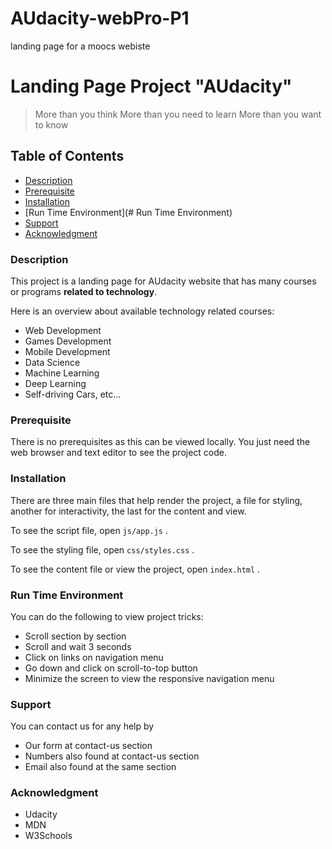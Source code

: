 # AUdacity-webPro-P1
landing page for a moocs webiste

# Landing Page Project "AUdacity"

> More than you think
> More than you need to learn
> More than you want to know


## Table of Contents

* [Description](#Description)
* [Prerequisite](#Prerequisite)
* [Installation](#Installation)
* [Run Time Environment](# Run Time Environment)
* [Support](#Support)
* [Acknowledgment](#Acknowledgment)



### Description

This project is a landing page for AUdacity website that has many courses or programs **related to technology**.

Here is an overview about available technology related courses:

* Web Development
* Games Development
* Mobile Development
* Data Science
* Machine Learning
* Deep Learning
* Self-driving Cars, etc...


### Prerequisite

There is no prerequisites as this can be viewed locally.
You just need the web browser and text editor to see the project code.



### Installation

There are three main files that help render the project, a file for styling, another for interactivity, the last for the content and view.

To see the script file, open `js/app.js` .

To see the styling file, open `css/styles.css` .

To see the content file or view the project, open `index.html` .


### Run Time Environment

You can do the following to view project tricks:

- Scroll section by section
- Scroll and wait 3 seconds
- Click on links on navigation menu
- Go down and click on scroll-to-top button
- Minimize the screen to view the responsive navigation menu



### Support

You can contact us for any help by

* Our form at contact-us section
* Numbers also found at contact-us section
* Email also found at the same section


### Acknowledgment

* Udacity
* MDN
* W3Schools


